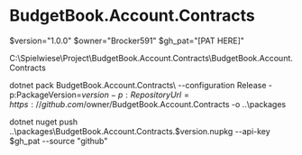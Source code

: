 # BudgetBook.Account.Contracts

$version="1.0.0"
$owner="Brocker591"
$gh_pat="[PAT HERE]"

C:\Spielwiese\Project\BudgetBook.Account.Contracts\BudgetBook.Account.Contracts

dotnet pack BudgetBook.Account.Contracts\ --configuration Release -p:PackageVersion=$version -p:RepositoryUrl=https://github.com/$owner/BudgetBook.Account.Contracts -o ..\packages

dotnet nuget push ..\packages\BudgetBook.Account.Contracts.$version.nupkg --api-key $gh_pat --source "github"
